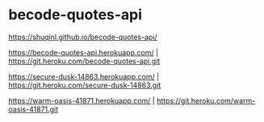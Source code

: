 # becode-quotes-api

 https://shuqinl.github.io/becode-quotes-api/
 
 https://becode-quotes-api.herokuapp.com/ | https://git.heroku.com/becode-quotes-api.git

 
 https://secure-dusk-14863.herokuapp.com/ | https://git.heroku.com/secure-dusk-14863.git
 
 https://warm-oasis-41871.herokuapp.com/ | https://git.heroku.com/warm-oasis-41871.git
